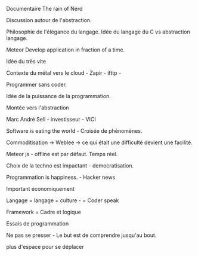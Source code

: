Documentaire  The rain of Nerd

Discussion autour de l'abstraction. 

Philosophie de l'élégance du langage. Idée du langage du C vs abstraction langage.

Meteor Develop application in fraction of a time.

Idée du très vite 

Contexte du métal vers le cloud - Zapir - ifttp - 

Programmer sans coder.

Idée de la puissance de la programmation.

Montée vers l'abstraction

Marc André Sell - investisseur - VICI

Software is eating the world - Croisée de phénomènes.

Commoditisation -> Weblee -> ce qui était une difficulté devient une facilité.

Meteor js - offline est par défaut. Temps réel.

Choix de la techno est impactant - democratisation.

Programmation is happiness. - Hacker news

Important économiquement

Langage = langage + culture - = Coder speak

Framework = Cadre et logique 

Essais de programmation

Ne pas se presser - Le but est de comprendre jusqu'au bout.

plus d'espace pour se déplacer